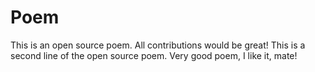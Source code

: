 # Poem
This is an open source poem. All contributions would be great!
This is a second line of the open source poem.
Very good poem, I like it, mate!

